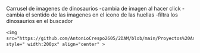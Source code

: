 Carrusel de imagenes de dinosaurios
	-cambia de imagen al hacer click 
	-cambia el sentido de las imagenes en el icono de las huellas
	-filtra los dinosaurios en el buscador
	
	<img src="https://github.com/AntonioCrespo2605/2DAM/blob/main/Proyectos%20Android%20Studio/Carrusel/carrusel.png" style=" width:200px" align="center" >
